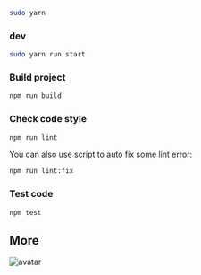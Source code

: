 
```bash
sudo yarn
```

### dev
```bash
sudo yarn run start
```

### Build project

```bash
npm run build
```

### Check code style

```bash
npm run lint
```

You can also use script to auto fix some lint error:

```bash
npm run lint:fix
```

### Test code

```bash
npm test
```

## More

![avatar](https://cdn.beautinow.com/beautinow-admin.png)
